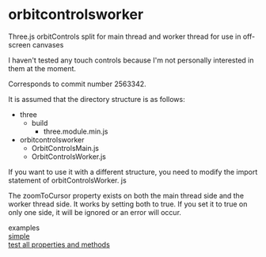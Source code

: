 # orbitcontrolsworker
Three.js orbitControls split for main thread and worker thread for use in off-screen canvases

I haven't tested any touch controls because I'm not personally interested in them at the moment.

Corresponds to commit number 2563342.
  
It is assumed that the directory structure is as follows:  
* three  
  * build  
    * three.module.min.js  
* orbitcontrolsworker  
  * OrbitControlsMain.js  
  * OrbitControlsWorker.js  

If you want to use it with a different structure, you need to modify the import statement of orbitControlsWorker. js  
  
The zoomToCursor property exists on both the main thread side and the worker thread side. It works by setting both to true. If you set it to true on only one side, it will be ignored or an error will occur.
  
examples  
[simple](https://sandy10000.github.io/contents/demonstration/three/orbitcontrolsworker/simple/)  
[test all properties and methods](https://sandy10000.github.io/contents/demonstration/three/orbitcontrolsworker/all/)
